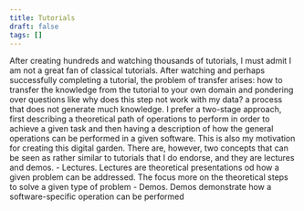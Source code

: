 ```yaml
---
title: Tutorials
draft: false
tags: []
---
```

 
After creating hundreds and watching thousands of tutorials, I must admit I am not a great fan of classical tutorials. After watching and perhaps successfully completing a tutorial, the problem of transfer arises: how to transfer the knowledge from the tutorial to your own domain and pondering over questions like why does this step not work with my data? a process that does not generate much knowledge. I prefer a two-stage approach, first describing a theoretical path of operations to perform in order to achieve a given task and then having a description of how the general operations can be performed in a given software. This is also my motivation for creating this digital garden.
There are, however, two concepts that can be seen as rather similar to tutorials that I do endorse, and they are lectures and demos. 
	- Lectures. Lectures are theoretical presentations od how a given problem can be addressed. The focus more on the theoretical steps to solve a given type of problem 
	- Demos. Demos demonstrate how a software-specific operation can be performed 